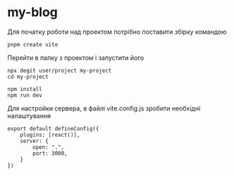 # my-blog

Для початку роботи над проектом потрібно поставити збірку командою

    pnpm create vite

Перейти в папку з проектом і запустити його

    npx degit user/project my-project
    cd my-project

    npm install
    npm run dev

Для настройки сервера, в файлі vite.config.js зробити необхідні налаштування

    export default defineConfig({
        plugins: [react()],
        server: {
            open: ".",
            port: 3000,
        }
    })

